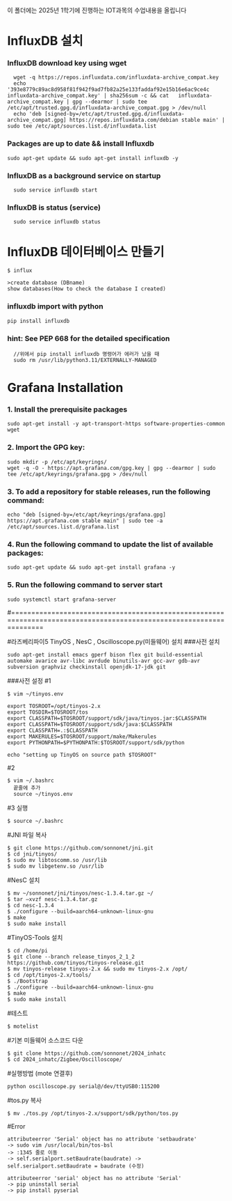 이 폴더에는 2025년 1학기에 진행하는 IOT과목의 수업내용을 올립니다 

# InfluxDB 설치

### InfluxDB download key using wget
```
  wget -q https://repos.influxdata.com/influxdata-archive_compat.key
  echo '393e8779c89ac8d958f81f942f9ad7fb82a25e133faddaf92e15b16e6ac9ce4c influxdata-archive_compat.key' | sha256sum -c && cat   influxdata-archive_compat.key | gpg --dearmor | sudo tee /etc/apt/trusted.gpg.d/influxdata-archive_compat.gpg > /dev/null
  echo 'deb [signed-by=/etc/apt/trusted.gpg.d/influxdata-archive_compat.gpg] https://repos.influxdata.com/debian stable main' | sudo tee /etc/apt/sources.list.d/influxdata.list
```

### Packages are up to date && install Influxdb
 ```
 sudo apt-get update && sudo apt-get install influxdb -y
```
### InfluxDB as a background service on startup
```
  sudo service influxdb start
```
### InfluxDB is status (service)
```
  sudo service influxdb status
```
# InfluxDB 데이터베이스 만들기
```
$ influx

>create database (DBname)
show databases(How to check the database I created)
```

### influxdb import with python
```
pip install influxdb
```

### hint: See PEP 668 for the detailed specification 
```
  //위에서 pip install influxdb 명령어가 에러가 났을 때 
  sudo rm /usr/lib/python3.11/EXTERNALLY-MANAGED
```

# Grafana Installation
### 1. Install the prerequisite packages
```
sudo apt-get install -y apt-transport-https software-properties-common wget
```
### 2. Import the GPG key:
```
sudo mkdir -p /etc/apt/keyrings/
wget -q -O - https://apt.grafana.com/gpg.key | gpg --dearmor | sudo tee /etc/apt/keyrings/grafana.gpg > /dev/null
```
### 3. To add a repository for stable releases, run the following command:
```
echo "deb [signed-by=/etc/apt/keyrings/grafana.gpg] https://apt.grafana.com stable main" | sudo tee -a /etc/apt/sources.list.d/grafana.list
```
### 4. Run the following command to update the list of available packages:
```
sudo apt-get update && sudo apt-get install grafana -y
```
### 5. Run the following command to server start
```
sudo systemctl start grafana-server
```
#====================================================================================================================

#라즈베리파이5 TinyOS , NesC , Oscilloscope.py(미들웨어) 설치
###사전 설치
```
sudo apt-get install emacs gperf bison flex git build-essential automake avarice avr-libc avrdude binutils-avr gcc-avr gdb-avr subversion graphviz checkinstall openjdk-17-jdk git
```
###사전 설정
#1
```
$ vim ~/tinyos.env

export TOSROOT=/opt/tinyos-2.x
export TOSDIR=$TOSROOT/tos
export CLASSPATH=$TOSROOT/support/sdk/java/tinyos.jar:$CLASSPATH
export CLASSPATH=$TOSROOT/support/sdk/java:$CLASSPATH
export CLASSPATH=.:$CLASSPATH
export MAKERULES=$TOSROOT/support/make/Makerules
export PYTHONPATH=$PYTHONPATH:$TOSROOT/support/sdk/python

echo "setting up TinyOS on source path $TOSROOT"
```
#2
```
$ vim ~/.bashrc
  끝줄에 추가
  source ~/tinyos.env
```
#3 실행
```
$ source ~/.bashrc
```
#JNI 파일 복사
```
$ git clone https://github.com/sonnonet/jni.git
$ cd jni/tinyos/
$ sudo mv libtoscomm.so /usr/lib
$ sudo mv libgetenv.so /usr/lib
```
#NesC 설치
```
$ mv ~/sonnonet/jni/tinyos/nesc-1.3.4.tar.gz ~/
$ tar –xvzf nesc-1.3.4.tar.gz
$ cd nesc-1.3.4
$ ./configure --build=aarch64-unknown-linux-gnu
$ make
$ sudo make install
```
#TinyOS-Tools 설치
```
$ cd /home/pi
$ git clone --branch release_tinyos_2_1_2 https://github.com/tinyos/tinyos-release.git
$ mv tinyos-release tinyos-2.x && sudo mv tinyos-2.x /opt/
$ cd /opt/tinyos-2.x/tools/
$ ./Bootstrap
$ ./configure --build=aarch64-unknown-linux-gnu
$ make
$ sudo make install
```
#테스트
```
$ motelist
```

#기본 미들웨어 소스코드 다운
```
$ git clone https://github.com/sonnonet/2024_inhatc
$ cd 2024_inhatc/Zigbee/Oscilloscope/
```
#실행방법 (mote 연결후)
```
python oscilloscope.py serial@/dev/ttyUSB0:115200
```
#tos.py 복사
```
$ mv ./tos.py /opt/tinyos-2.x/support/sdk/python/tos.py
```
#Error
```
attributeerror 'Serial' object has no attribute 'setbaudrate'
-> sudo vim /usr/local/bin/tos-bsl
-> :1345 줄로 이동
-> self.serialport.setBaudrate(baudrate) -> self.serialport.setBaudrate = baudrate (수정)
```

```
attributeerror 'serial' object has no attribute 'Serial'
-> pip uninstall serial
-> pip install pyserial
```










